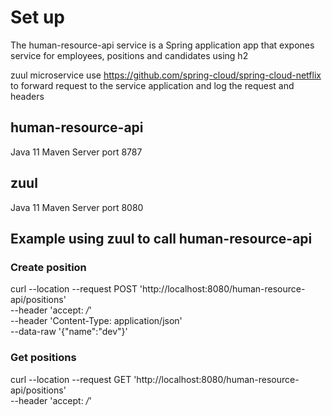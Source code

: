 # Set up
The human-resource-api service is a Spring application app that expones service for employees, positions and candidates using h2

zuul microservice use https://github.com/spring-cloud/spring-cloud-netflix to forward request to the service application and log the request and headers

## human-resource-api
Java 11
Maven
Server port 8787

## zuul
Java 11
Maven
Server port 8080

## Example using zuul to call human-resource-api

### Create position
curl --location --request POST 'http://localhost:8080/human-resource-api/positions' \
--header 'accept: */*' \
--header 'Content-Type: application/json' \
--data-raw '{"name":"dev"}'

### Get positions
curl --location --request GET 'http://localhost:8080/human-resource-api/positions' \
--header 'accept: */*'